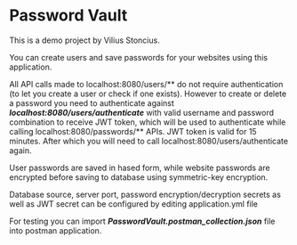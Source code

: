 # Password Vault

This is a demo project by Vilius Stoncius. 

You can create users and save passwords for your websites using this application.

All API calls made to localhost:8080/users/** do not require authentication (to let you create a user or check if one exists). 
However to create or delete a password you need to authenticate against
***localhost:8080/users/authenticate*** with valid username and password combination to receive JWT token, which will be used to authenticate while calling 
localhost:8080/passwords/** APIs. JWT token is valid for 15 minutes. After which you will need to call localhost:8080/users/authenticate again. 

User passwords are saved in hased form, while website passwords are encrypted before saving to database using symmetric-key encryption.

Database source, server port, password encryption/decryption secrets as well as JWT secret can be configured by editing application.yml file

For testing you can import ***PasswordVault.postman_collection.json*** file into postman application.
